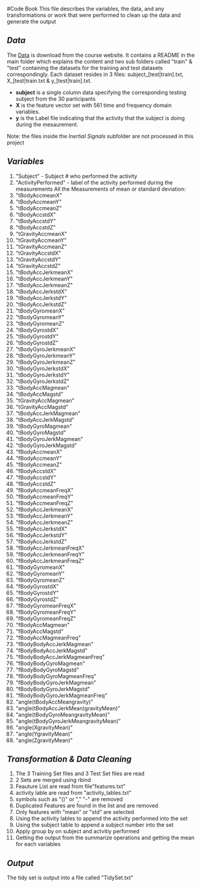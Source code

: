 #Code Book
This file describes the variables, the data, and any transformations or work that were performed to clean up the data and generate the output

## *Data*

The [Data](https://d396qusza40orc.cloudfront.net/getdata%2Fprojectfiles%2FUCI%20HAR%20Dataset.zip) is download from the course website.
It contains a README in the main folder which explains the content and two sub folders called "train" & "test" containing the datasets for the training and test datasets correspondingly.
Each dataset resides in 3 files: subject_[test|train].txt, X_[test|train\.txt & y_[test|train].txt.
* **subject** is a single column data specifying the corresponding testing subject from the 30 participants
* **X** is the feature vector set with 561 time and frequency domain variables. 
* **y** is the Label file indicating that the activity that the subject is doing during the mesaurement.

Note: the files inside the *Inertial Signals* subfolder are not processed in this project

## *Variables*

1.	"Subject" - Subject # who performed the activity
2.	"ActivityPerformed" - label of the activity performed during the measurements
All the Measurements of mean or standard deviation:
3.	"tBodyAccmeanX"
4.	"tBodyAccmeanY"
5.	"tBodyAccmeanZ"
6.	"tBodyAccstdX"
7.	"tBodyAccstdY"
8.	"tBodyAccstdZ"
9.	"tGravityAccmeanX"
10.	"tGravityAccmeanY"
11.	"tGravityAccmeanZ"
12.	"tGravityAccstdX"
13.	"tGravityAccstdY"
14.	"tGravityAccstdZ"
15.	"tBodyAccJerkmeanX"
16.	"tBodyAccJerkmeanY"
17.	"tBodyAccJerkmeanZ"
18.	"tBodyAccJerkstdX"
19.	"tBodyAccJerkstdY"
20.	"tBodyAccJerkstdZ"
21.	"tBodyGyromeanX"
22.	"tBodyGyromeanY"
23.	"tBodyGyromeanZ"
24.	"tBodyGyrostdX"
25.	"tBodyGyrostdY"
26.	"tBodyGyrostdZ"
27.	"tBodyGyroJerkmeanX"
28.	"tBodyGyroJerkmeanY"
29.	"tBodyGyroJerkmeanZ"
30.	"tBodyGyroJerkstdX"
31.	"tBodyGyroJerkstdY"
32.	"tBodyGyroJerkstdZ"
33.	"tBodyAccMagmean"
34.	"tBodyAccMagstd"
35.	"tGravityAccMagmean"
36.	"tGravityAccMagstd"
37.	"tBodyAccJerkMagmean"
38.	"tBodyAccJerkMagstd"
39.	"tBodyGyroMagmean"
40.	"tBodyGyroMagstd"
41.	"tBodyGyroJerkMagmean"
42.	"tBodyGyroJerkMagstd"
43.	"fBodyAccmeanX"
44.	"fBodyAccmeanY"
45.	"fBodyAccmeanZ"
46.	"fBodyAccstdX"
47.	"fBodyAccstdY"
48.	"fBodyAccstdZ"
49.	"fBodyAccmeanFreqX"
50.	"fBodyAccmeanFreqY"
51.	"fBodyAccmeanFreqZ"
52.	"fBodyAccJerkmeanX"
53.	"fBodyAccJerkmeanY"
54.	"fBodyAccJerkmeanZ"
55.	"fBodyAccJerkstdX"
56.	"fBodyAccJerkstdY"
57.	"fBodyAccJerkstdZ"
58.	"fBodyAccJerkmeanFreqX"
59.	"fBodyAccJerkmeanFreqY"
60.	"fBodyAccJerkmeanFreqZ"
61.	"fBodyGyromeanX"
62.	"fBodyGyromeanY"
63.	"fBodyGyromeanZ"
64.	"fBodyGyrostdX"
65.	"fBodyGyrostdY"
66.	"fBodyGyrostdZ"
67.	"fBodyGyromeanFreqX"
68.	"fBodyGyromeanFreqY"
69.	"fBodyGyromeanFreqZ"
70.	"fBodyAccMagmean"
71.	"fBodyAccMagstd"
72.	"fBodyAccMagmeanFreq"
73.	"fBodyBodyAccJerkMagmean"
74.	"fBodyBodyAccJerkMagstd"
75.	"fBodyBodyAccJerkMagmeanFreq"
76.	"fBodyBodyGyroMagmean"
77.	"fBodyBodyGyroMagstd"
78.	"fBodyBodyGyroMagmeanFreq"
79.	"fBodyBodyGyroJerkMagmean"
80.	"fBodyBodyGyroJerkMagstd"
81.	"fBodyBodyGyroJerkMagmeanFreq"
82.	"angle(tBodyAccMeangravity)"
83.	"angle(tBodyAccJerkMean)gravityMean)"
84.	"angle(tBodyGyroMeangravityMean)"
85.	"angle(tBodyGyroJerkMeangravityMean)"
86.	"angle(XgravityMean)"
87.	"angle(YgravityMean)"
88.	"angle(ZgravityMean)"


## *Transformation & Data Cleaning*
1. The 3 Training Set files and 3 Test Set files are read
2. 2 Sets are merged using rbind
3. Feauture List are read from file"features.txt"
4. activity lable are read from "activity_lables.txt"
5. symbols such as "()" or "," "-" are removed
6. Duplicated Features are found in the list and are removed
7. Only features with "mean" or "std" are selected
8. Using the activity lables to append the activity performed into the set
9. Using the subject table to append a subject number into the set
10. Apply group by on subject and actvitiy performed
11. Getting the output from the summarize operations and getting the mean for each variables


## *Output*
The tidy set is output into a file called "TidySet.txt"
